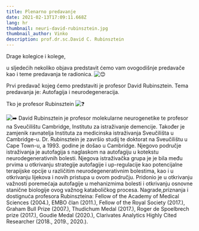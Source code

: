 ```yaml
---
title: Plenarno predavanje
date: 2021-02-13T17:09:11.668Z
lang: hr
thumbnail: neuri-david-rubinsztein.jpg
thumbnail_author: Vinko
description: prof.dr.sc.David C. Rubinsztein
---
```

<!--StartFragment-->

Drage kolegice i kolege,

u sljedećih nekoliko objava predstavit ćemo vam ovogodišnje predavače kao i teme predavanja te radionica. ![😊](https://static.xx.fbcdn.net/images/emoji.php/v9/t7f/1/16/1f60a.png)

Prvi predavač kojeg ćemo predstaviti je profesor David Rubinsztein. Tema predavanja je: Autofagija i neurodegeneracija.

Tko je profesor Rubinsztein ![❓](https://static.xx.fbcdn.net/images/emoji.php/v9/t4c/1/16/2753.png)

![➡️](https://static.xx.fbcdn.net/images/emoji.php/v9/t9e/1/16/27a1.png) David Rubinsztein je profesor molekularne neurogenetike te profesor na Sveučilištu Cambridge, Institutu za istraživanje demencije. Također je zamjenik ravnatelja Instituta za medicinska istraživanja Sveučilišta u Cambridge-u. Dr. Rubinsztein je završio studij te doktorat na Sveučilištu u Cape Town-u, a 1993. godine je došao u Cambridge. Njegovo područje istraživanja je autofagija s naglaskom na autofagiju u kotekstu neurodegenerativnih bolesti. Njegova istraživačka grupa je je bila među prvima u otkrivanju strategije autofagije i up-regulacije kao potencijalne terapijske opcije u različitim neurodegenerativnim bolestima, kao i u otkrivanju lijekova i novih pristupa u ovom području. Pridonio je u otkrivanju važnosti poremećaja autofagije u mehanizmima bolesti i otkrivanju osnovne stanične biologije ovog važnog kataboličkog procesa. Nagrade,priznanja i dostignuća profesora Rubinszteina: Fellow of the Academy of Medical Sciences (2004.), EMBO član (2011.), Fellow of the Royal Society (2017.), Graham Bull Prize (2007.), Thudichum Medal (2017.), Roger de Spoelbrech prize (2017.), Goudie Medal (2020.), Clarivates Analytics Highly Cited Researcher (2018., 2019., 2020.).

<!--EndFragment-->
